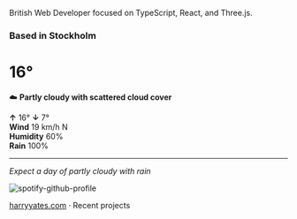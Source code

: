British Web Developer focused on TypeScript, React, and Three.js.

<!-- WEATHER_START -->
### Based in Stockholm
# 16°
☁️ **Partly cloudy with scattered cloud cover**

**↑** 16° **↓** 7°  
**Wind** 19 km/h N  
**Humidity** 60%  
**Rain** 100%

---
*Expect a day of partly cloudy with rain*
<!-- WEATHER_END -->

<p align="left">
  <a>
    <img src="https://spotify-github-profile.kittinanx.com/api/view?uid=bigbello&cover_image=true&theme=natemoo-re&show_offline=true&background_color=121212&interchange=false&bar_color=53b14f&bar_color_cover=false" alt="spotify-github-profile">
  </a>
</p>

[harryyates.com](https://harryyates.com) · Recent projects